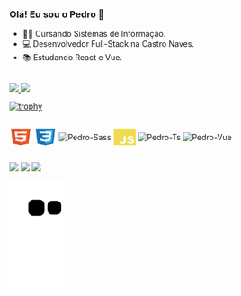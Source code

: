 ### Olá! Eu sou o Pedro 👋

- 👨‍🎓 Cursando Sistemas de Informação.
- 💻 Desenvolvedor Full-Stack na Castro Naves.
- 📚 Estudando React e Vue.

<br>
<div>
  <a href="https://github.com/PedroFFigueiredo">
  <img height="160em" src="https://github-readme-stats.vercel.app/api?username=PedroFFigueiredo&show_icons=true&theme=slateorange&include_all_commits=true&count_private=true"/>
  <img height="160em" src="https://github-readme-stats.vercel.app/api/top-langs/?username=PedroFFigueiredo&layout=compact&langs_count=7&theme=slateorange"/>
</div>
  
  [![trophy](https://github-profile-trophy.vercel.app/?username=PedroFFigueiredo&theme=onedark&margin-w=13)](https://github.com/PedroFFigueiredo/github-profile-trophy)

<div style="display: inline_block"><br>
  <img align="center" alt="Pedro-HTML" height="30" width="40" src="https://raw.githubusercontent.com/devicons/devicon/master/icons/html5/html5-original.svg">
  <img align="center" alt="Pedro-CSS" height="30" width="40" src="https://raw.githubusercontent.com/devicons/devicon/master/icons/css3/css3-original.svg">
  <img align="center" alt="Pedro-Sass" height="30" width="40" src="https://cdn.jsdelivr.net/gh/devicons/devicon/icons/sass/sass-original.svg" />
  <img align="center" alt="Pedro-Js" height="30" width="40" src="https://raw.githubusercontent.com/devicons/devicon/master/icons/javascript/javascript-plain.svg">
  <img align="center" alt="Pedro-Ts" height="30" width="40" src="https://cdn.jsdelivr.net/gh/devicons/devicon/icons/typescript/typescript-original.svg" />
  <img  align="center" alt="Pedro-Vue" height="30" width="40" src="https://cdn.jsdelivr.net/gh/devicons/devicon/icons/vuejs/vuejs-original.svg" />
  <!-- <img align="center" alt="Pedro-React" height="30" width="40" src="https://raw.githubusercontent.com/devicons/devicon/master/icons/react/react-original.svg"> -->
</div>

##
  
<div> 
  <a href="https://www.instagram.com/pedroh.ffigueiredo" target="_blank"><img src="https://img.shields.io/badge/-Instagram-%23E4405F?style=for-the-badge&logo=instagram&logoColor=white" target="_blank"></a>
  <a href = "mailto:pedrohenrifagundesfigueiredo@gmail.com"><img src="https://img.shields.io/badge/-Gmail-%23333?style=for-the-badge&logo=gmail&logoColor=white" target="_blank"></a>
  <a href="https://www.linkedin.com/in/pedro-henrique-fagundes-figueiredo-931aa6194" target="_blank"><img src="https://img.shields.io/badge/-LinkedIn-%230077B5?style=for-the-badge&logo=linkedin&logoColor=white" target="_blank"></a>
  
  ![Snake animation](https://github.com/PedroFFigueiredo/PedroFFigueiredo/blob/output/github-contribution-grid-snake.svg)
 
</div>  
  
